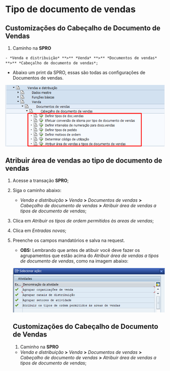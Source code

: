 # Tipo de documento de vendas


## Customizações do Cabeçalho de Documento de Vendas

  1. Caminho na **SPRO** 

    - *Venda e distribuição* **>** *Venda* **>** *Documentos de vendas* **>** *Cabeçalho de documento de vendas*;
    
   - Abaixo um print da SPRO, essas são todas as configurações de Documentos de vendas.   

   ![spro](image-1.png)








## Atribuir área de vendas ao tipo de documento de vendas

1. Acesse a transação **SPRO**;
2. Siga o caminho abaixo:

    - *Venda e distribuição* **>** *Venda* **>** *Documentos de vendas* **>** *Cabeçalho de documento de vendas* **>** *Atribuir área de vendas a tipos de documento de vendas*;

3. Clica em *Atribuir os tipos de ordem permitidos às areas de vendas*; 
4. Clica em *Entradas novas*;
4. Preenche os campos mandatórios e salva na request.

    - **OBS:** Lembrando que antes de atibuir você deve fazer os agrupamentos que estão acima do *Atribuir área de vendas a tipos de documento de vendas*, como na imagem abaixo:   

    ![agrupamento](image.png)   


    ## Customizações do Cabeçalho de Documento de Vendas

    1. Caminho na **SPRO** 

    - *Venda e distribuição* **>** *Venda* **>** *Documentos de vendas* **>** *Cabeçalho de documento de vendas* **>** *Atribuir área de vendas a tipos de documento de vendas*;

